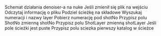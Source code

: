 Schemat działania denoiser-a na nuke
Jeśli zmienił się plik na wejściu
	Odczytaj informację o pliku
	Podziel ścieżkę na składowe
	Wyszukaj numeracji i nazwy layer
	Pobierz numerację pod shotNo
	Przypisz polu ShotNo zmienną shotNo
	Przypisz polu ShotLayer zmienną shotLayer
	Jeśli pole ścieżki jest puste
		Przypisz polu sciezka pierwszy katalog w ścieżce
